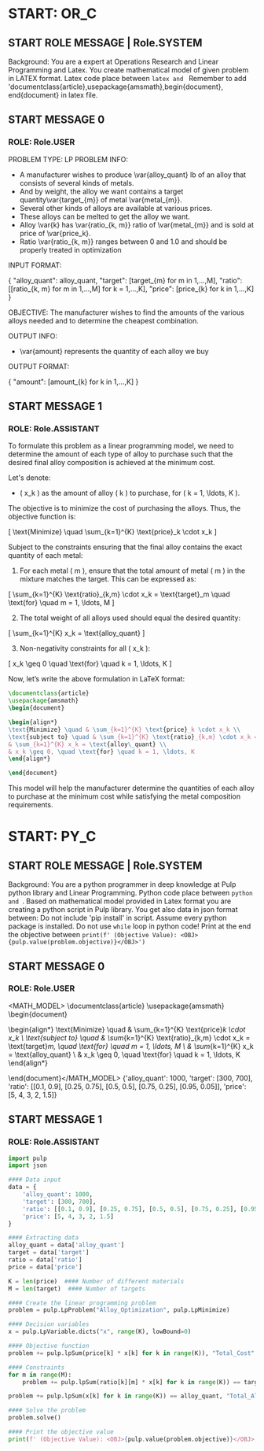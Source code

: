 # START: OR_C 
## START ROLE MESSAGE | Role.SYSTEM 
Background: You are a expert at Operations Research and Linear Programming and Latex. You create mathematical model of given problem in LATEX format. Latex code place between ```latex and ``` Remember to add 'documentclass{article},usepackage{amsmath},begin{document}, end{document} in latex file. 
## START MESSAGE 0 
### ROLE: Role.USER
<DESCRIPTION>
PROBLEM TYPE: LP
PROBLEM INFO:

- A manufacturer wishes to produce \var{alloy_quant} lb of an alloy that consists of several kinds of metals.
- And by weight, the alloy we want contains a target quantity\var{target_{m}} of metal \var{metal_{m}}.
- Several other kinds of alloys are available at various prices. 
- These alloys can be melted to get the alloy we want.
- Alloy \var{k} has \var{ratio_{k, m}} ratio of \var{metal_{m}} and is sold at price of \var{price_k}.
- Ratio \var{ratio_{k, m}} ranges between 0 and 1.0 and should be properly treated in optimization

INPUT FORMAT:

{
	"alloy_quant": alloy_quant,
	"target": [target_{m} for m in 1,...,M],
	"ratio": [[ratio_{k, m} for m in 1,...,M] for k = 1,...,K],
	"price": [price_{k} for k in 1,...,K]
}

OBJECTIVE: The manufacturer wishes to find the amounts of the various alloys needed and to determine the cheapest combination.

OUTPUT INFO:

- \var{amount} represents the quantity of each alloy we buy

OUTPUT FORMAT:

{
	"amount": [amount_{k} for k in 1,...,K]
}
</DESCRIPTION>


## START MESSAGE 1 
### ROLE: Role.ASSISTANT
To formulate this problem as a linear programming model, we need to determine the amount of each type of alloy to purchase such that the desired final alloy composition is achieved at the minimum cost.

Let's denote:
- \( x_k \) as the amount of alloy \( k \) to purchase, for \( k = 1, \ldots, K \).

The objective is to minimize the cost of purchasing the alloys. Thus, the objective function is:

\[
\text{Minimize} \quad \sum_{k=1}^{K} \text{price}_k \cdot x_k
\]

Subject to the constraints ensuring that the final alloy contains the exact quantity of each metal:

1. For each metal \( m \), ensure that the total amount of metal \( m \) in the mixture matches the target. This can be expressed as:

\[
\sum_{k=1}^{K} \text{ratio}_{k,m} \cdot x_k = \text{target}_m \quad \text{for} \quad m = 1, \ldots, M
\]

2. The total weight of all alloys used should equal the desired quantity:

\[
\sum_{k=1}^{K} x_k = \text{alloy\_quant}
\]

3. Non-negativity constraints for all \( x_k \):

\[
x_k \geq 0 \quad \text{for} \quad k = 1, \ldots, K
\]

Now, let’s write the above formulation in LaTeX format:

```latex
\documentclass{article}
\usepackage{amsmath}
\begin{document}

\begin{align*}
\text{Minimize} \quad & \sum_{k=1}^{K} \text{price}_k \cdot x_k \\
\text{subject to} \quad & \sum_{k=1}^{K} \text{ratio}_{k,m} \cdot x_k = \text{target}_m, \quad \text{for} \quad m = 1, \ldots, M \\
& \sum_{k=1}^{K} x_k = \text{alloy\_quant} \\
& x_k \geq 0, \quad \text{for} \quad k = 1, \ldots, K
\end{align*}

\end{document}
``` 

This model will help the manufacturer determine the quantities of each alloy to purchase at the minimum cost while satisfying the metal composition requirements.

# START: PY_C 
## START ROLE MESSAGE | Role.SYSTEM 
Background: You are a python programmer in deep knowledge at Pulp python library and Linear Programming. Python code place between ```python and ```. Based on mathematical model provided in Latex format you are creating a python script in Pulp library. You get also data in json format between: <DATA></DATA> Do not include 'pip install' in script. Assume every python package is installed. Do not use `while` loop in python code! Print at the end the objective between <OBJ></OBJ> `print(f' (Objective Value): <OBJ>{pulp.value(problem.objective)}</OBJ>')` 
## START MESSAGE 0 
### ROLE: Role.USER
<MATH_MODEL>
\documentclass{article}
\usepackage{amsmath}
\begin{document}

\begin{align*}
\text{Minimize} \quad & \sum_{k=1}^{K} \text{price}_k \cdot x_k \\
\text{subject to} \quad & \sum_{k=1}^{K} \text{ratio}_{k,m} \cdot x_k = \text{target}_m, \quad \text{for} \quad m = 1, \ldots, M \\
& \sum_{k=1}^{K} x_k = \text{alloy\_quant} \\
& x_k \geq 0, \quad \text{for} \quad k = 1, \ldots, K
\end{align*}

\end{document}</MATH_MODEL>
<DATA>
{'alloy_quant': 1000, 'target': [300, 700], 'ratio': [[0.1, 0.9], [0.25, 0.75], [0.5, 0.5], [0.75, 0.25], [0.95, 0.05]], 'price': [5, 4, 3, 2, 1.5]}</DATA>


## START MESSAGE 1 
### ROLE: Role.ASSISTANT
```python
import pulp
import json

#### Data input
data = {
    'alloy_quant': 1000,
    'target': [300, 700],
    'ratio': [[0.1, 0.9], [0.25, 0.75], [0.5, 0.5], [0.75, 0.25], [0.95, 0.05]],
    'price': [5, 4, 3, 2, 1.5]
}

#### Extracting data
alloy_quant = data['alloy_quant']
target = data['target']
ratio = data['ratio']
price = data['price']

K = len(price)  #### Number of different materials
M = len(target)  #### Number of targets

#### Create the linear programming problem
problem = pulp.LpProblem("Alloy_Optimization", pulp.LpMinimize)

#### Decision variables
x = pulp.LpVariable.dicts("x", range(K), lowBound=0)

#### Objective function
problem += pulp.lpSum(price[k] * x[k] for k in range(K)), "Total_Cost"

#### Constraints
for m in range(M):
    problem += pulp.lpSum(ratio[k][m] * x[k] for k in range(K)) == target[m], f"Target_Constraint_{m+1}"

problem += pulp.lpSum(x[k] for k in range(K)) == alloy_quant, "Total_Alloy_Quantity"

#### Solve the problem
problem.solve()

#### Print the objective value
print(f' (Objective Value): <OBJ>{pulp.value(problem.objective)}</OBJ>')
```


